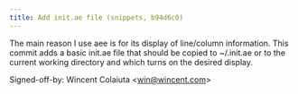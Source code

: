 ```yaml
---
title: Add init.ae file (snippets, b94d6c0)
---
```


The main reason I use aee is for its display of line/column information. This commit adds a basic init.ae file that should be copied to \~/.init.ae or to the current working directory and which turns on the desired display.

Signed-off-by: Wincent Colaiuta &lt;win@wincent.com&gt;
